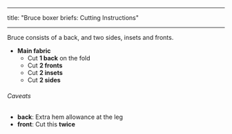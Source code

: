 - - -
title: "Bruce boxer briefs: Cutting Instructions"
- - -

Bruce consists of a back, and two sides, insets and fronts.

- **Main fabric**
  - Cut **1 back** on the fold
  - Cut **2 fronts**
  - Cut **2 insets**
  - Cut **2 sides**

<Warning>

###### Caveats

- **back**: Extra hem allowance at the leg
- **front**: Cut this **twice**

</Warning>
